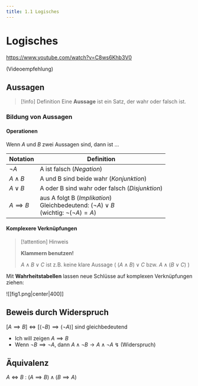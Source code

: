 ```yaml
---
title: 1.1 Logisches
---
```


# Logisches


https://www.youtube.com/watch?v=C8ws6Khb3V0

(Videoempfehlung)

## Aussagen

> [!info] Definition
> Eine __Aussage__ ist ein Satz, der wahr oder falsch ist.

### Bildung von Aussagen

#### Operationen

Wenn $A$ und $B$ zwei Aussagen sind, dann ist ...

Notation | Definition
-|-
$\neg A$ | A ist falsch (*Negation*)
$A \wedge B$ | A und B sind beide wahr (*Konjunktion*)
$A \vee B$ | A oder B sind wahr oder falsch (*Disjunktion*)
$A \implies B$ | aus A folgt B (*Implikation*) <br/> Gleichbedeutend: $(\neg A) \vee B$ <br /> (wichtig: $\neg (\neg A) = A$)

#### Komplexere Verknüpfungen

> [!attention] Hinweis
> 
> **Klammern benutzen!**
> 
> $A \wedge B \vee C$ ist z.B. keine klare Aussage
> ( $(A \wedge B) \vee C$ bzw. $A \wedge (B \vee C)$ )

Mit **Wahrheitstabellen** lassen neue Schlüsse auf komplexen Verknüpfungen ziehen:

![[fig1.png|center|400]]


## Beweis durch Widerspruch

$[A \implies B] \iff [(\neg B) \implies (\neg A)]$ sind gleichbedeutend

- Ich will zeigen $A \implies B$
- Wenn $\neg B \implies \neg A$, dann $A \wedge \neg B \to A \wedge \neg A$ ↯ (Widerspruch)


## Äquivalenz

$A \iff B$  :  $(A \implies B) \wedge (B \implies A)$
